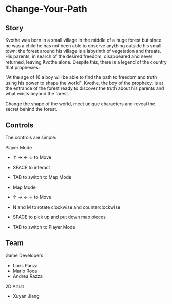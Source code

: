 # Change-Your-Path
## Story
Kvothe was born in a small village in the middle of a huge forest but since he was a child he has not been able to observe anything outside his small town: the forest around his village is a labyrinth of vegetation and threats.  His parents, in search of the desired freedom, disappeared and never returned, leaving Kvothe alone.  Despite this, there is a legend of the country that prophesies: 

"At the age of 16 a boy will be able to find the path to freedom and truth using his power to shape the world". 
Kvothe, the boy of the prophecy, is at the entrance of the forest ready to discover the truth about his parents and what exists beyond the forest.

Change the shape of the world, meet unique characters and reveal the secret behind the forest.

## Controls
The controls are simple:

Player Mode

* ↑ → ← ↓  to Move
* SPACE to interact
* TAB to switch to Map Mode
* Map Mode

* ↑ → ← ↓  to Move 
* N and M to rotate clockwise and counterclockwise
* SPACE to pick up and put down map pieces
* TAB to switch to Player Mode

## Team
Game Developers

* Loris Panza
* Mario Roca
* Andrea Razza

2D Artist

* Xuyan Jiang

